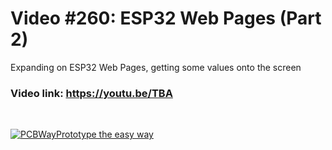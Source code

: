 # Video #260: ESP32 Web Pages (Part 2)
Expanding on ESP32 Web Pages, getting some values onto the screen


### Video link: https://youtu.be/TBA
<br>  

[![PCBWayPrototype the easy way](https://user-images.githubusercontent.com/20911308/185422574-52a4e7db-c680-4dd2-87be-1f1dd1db6a65.gif "PCBWay - up to 20% Discount on 4 & 6-layer PCBs")](https://pcbway.com/)  
